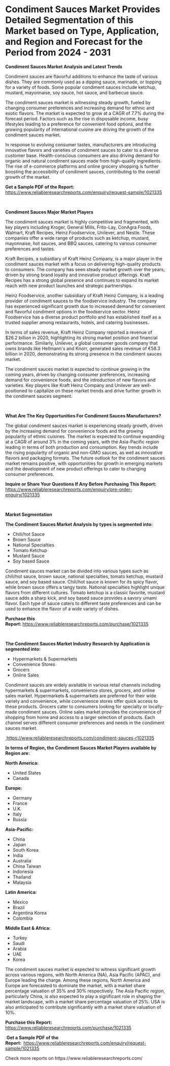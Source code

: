 <p><h1>Condiment Sauces Market Provides Detailed Segmentation of this Market based on Type, Application, and Region and Forecast for the Period from 2024 - 2031</h1></p><p><strong>Condiment Sauces Market Analysis and Latest Trends</strong></p>
<p><p>Condiment sauces are flavorful additions to enhance the taste of various dishes. They are commonly used as a dipping sauce, marinade, or topping for a variety of foods. Some popular condiment sauces include ketchup, mustard, mayonnaise, soy sauce, hot sauce, and barbecue sauce.</p><p>The condiment sauces market is witnessing steady growth, fueled by changing consumer preferences and increasing demand for ethnic and exotic flavors. The market is expected to grow at a CAGR of 7.7% during the forecast period. Factors such as the rise in disposable income, busy lifestyles leading to a preference for convenient food options, and the growing popularity of international cuisine are driving the growth of the condiment sauces market.</p><p>In response to evolving consumer tastes, manufacturers are introducing innovative flavors and varieties of condiment sauces to cater to a diverse customer base. Health-conscious consumers are also driving demand for organic and natural condiment sauces made from high-quality ingredients. The rise of e-commerce platforms and online grocery shopping is further boosting the accessibility of condiment sauces, contributing to the overall growth of the market.</p></p>
<p><strong>Get a Sample PDF of the Report:&nbsp;</strong> <a href="https://www.reliableresearchreports.com/enquiry/request-sample/1021335">https://www.reliableresearchreports.com/enquiry/request-sample/1021335</a></p>
<p>&nbsp;</p>
<p><strong>Condiment Sauces Major Market Players</strong></p>
<p><p>The condiment sauces market is highly competitive and fragmented, with key players including Kroger, General Mills, Frito-Lay, ConAgra Foods, Walmart, Kraft Recipes, Heinz Foodservice, Unilever, and Nestle. These companies offer a wide range of products such as ketchup, mustard, mayonnaise, hot sauces, and BBQ sauces, catering to various consumer preferences and tastes.</p><p>Kraft Recipes, a subsidiary of Kraft Heinz Company, is a major player in the condiment sauces market with a focus on delivering high-quality products to consumers. The company has seen steady market growth over the years, driven by strong brand loyalty and innovative product offerings. Kraft Recipes has a strong global presence and continues to expand its market reach with new product launches and strategic partnerships.</p><p>Heinz Foodservice, another subsidiary of Kraft Heinz Company, is a leading provider of condiment sauces to the foodservice industry. The company has experienced significant growth due to increased demand for convenient and flavorful condiment options in the foodservice sector. Heinz Foodservice has a diverse product portfolio and has established itself as a trusted supplier among restaurants, hotels, and catering businesses.</p><p>In terms of sales revenue, Kraft Heinz Company reported a revenue of $26.2 billion in 2020, highlighting its strong market position and financial performance. Similarly, Unilever, a global consumer goods company that owns brands like Hellmann's and Knorr, generated sales revenue of €58.3 billion in 2020, demonstrating its strong presence in the condiment sauces market.</p><p>The condiment sauces market is expected to continue growing in the coming years, driven by changing consumer preferences, increasing demand for convenience foods, and the introduction of new flavors and varieties. Key players like Kraft Heinz Company and Unilever are well-positioned to capitalize on these market trends and drive further growth in the condiment sauces segment.</p></p>
<p>&nbsp;</p>
<p><strong>What Are The Key Opportunities For Condiment Sauces Manufacturers?</strong></p>
<p><p>The global condiment sauces market is experiencing steady growth, driven by the increasing demand for convenience foods and the growing popularity of ethnic cuisines. The market is expected to continue expanding at a CAGR of around 3% in the coming years, with the Asia-Pacific region leading in terms of both production and consumption. Key trends include the rising popularity of organic and non-GMO sauces, as well as innovative flavors and packaging formats. The future outlook for the condiment sauces market remains positive, with opportunities for growth in emerging markets and the development of new product offerings to cater to changing consumer preferences.</p></p>
<p><strong>Inquire or Share Your Questions If Any Before Purchasing This Report:</strong> <a href="https://www.reliableresearchreports.com/enquiry/pre-order-enquiry/1021335">https://www.reliableresearchreports.com/enquiry/pre-order-enquiry/1021335</a></p>
<p>&nbsp;</p>
<p><strong>Market Segmentation</strong></p>
<p><strong>The Condiment Sauces Market Analysis by types is segmented into:</strong></p>
<p><ul><li>Chili/hot Sauce</li><li>Brown Sauce</li><li>National Specialties</li><li>Tomato Ketchup</li><li>Mustard Sauce</li><li>Soy based Sauce</li></ul></p>
<p><p>Condiment sauces market can be divided into various types such as chili/hot sauce, brown sauce, national specialties, tomato ketchup, mustard sauce, and soy based sauce. Chili/hot sauce is known for its spicy flavor, while brown sauce offers a tangy taste. National specialties highlight unique flavors from different cultures. Tomato ketchup is a classic favorite, mustard sauce adds a sharp kick, and soy based sauce provides a savory umami flavor. Each type of sauce caters to different taste preferences and can be used to enhance the flavor of a wide variety of dishes.</p></p>
<p><strong>Purchase this Report:&nbsp;</strong><a href="https://www.reliableresearchreports.com/purchase/1021335">https://www.reliableresearchreports.com/purchase/1021335</a></p>
<p>&nbsp;</p>
<p><strong>The Condiment Sauces Market Industry Research by Application is segmented into:</strong></p>
<p><ul><li>Hypermarkets & Supermarkets</li><li>Convenience Stores</li><li>Grocers</li><li>Online Sales</li></ul></p>
<p><p>Condiment sauces are widely available in various retail channels including hypermarkets & supermarkets, convenience stores, grocers, and online sales market. Hypermarkets & supermarkets are preferred for their wide variety and convenience, while convenience stores offer quick access to these products. Grocers cater to consumers looking for specialty or locally-made condiment sauces. Online sales market provides the convenience of shopping from home and access to a larger selection of products. Each channel serves different consumer preferences and needs in the condiment sauces market.</p></p>
<p><a href="https://www.reliableresearchreports.com/condiment-sauces-r1021335">&nbsp;https://www.reliableresearchreports.com/condiment-sauces-r1021335</a></p>
<p><strong>In terms of Region, the Condiment Sauces Market Players available by Region are:</strong></p>
<p>
    <p> <strong> North America: </strong>
        <ul>
            <li>United States</li>
            <li>Canada</li>
        </ul>
        </p> 
    <p> <strong> Europe: </strong>
        <ul>
            <li>Germany</li>
            <li>France</li>
            <li>U.K.</li>
            <li>Italy</li>
            <li>Russia</li>
        </ul>
        </p> 
    <p> <strong> Asia-Pacific: </strong>
        <ul>
            <li>China</li>
            <li>Japan</li>
            <li>South Korea</li>
            <li>India</li>
            <li>Australia</li>
            <li>China Taiwan</li>
            <li>Indonesia</li>
            <li>Thailand</li>
            <li>Malaysia</li>
        </ul>
        </p> 
    <p> <strong> Latin America: </strong>
        <ul>
            <li>Mexico</li>
            <li>Brazil</li>
            <li>Argentina Korea</li>
            <li>Colombia</li>
        </ul>
        </p> 
    <p> <strong> Middle East & Africa: </strong>
        <ul>
            <li>Turkey</li>
            <li>Saudi</li>
            <li>Arabia</li>
            <li>UAE</li>
            <li>Korea</li>
        </ul>
    </p>
    </p>
<p><p>The condiment sauces market is expected to witness significant growth across various regions, with North America (NA), Asia Pacific (APAC), and Europe leading the charge. Among these regions, North America and Europe are forecasted to dominate the market, with a market share percentage valuation of 35% and 30% respectively. The Asia Pacific region, particularly China, is also expected to play a significant role in shaping the market landscape, with a market share percentage valuation of 25%. USA is also anticipated to contribute significantly with a market share valuation of 10%.</p></p>
<p><strong>Purchase this Report: </strong><a href="https://www.reliableresearchreports.com/purchase/1021335">https://www.reliableresearchreports.com/purchase/1021335</a></p>
<p>&nbsp;<strong>Get a Sample PDF of the Report:&nbsp;&nbsp;</strong><a href="https://www.reliableresearchreports.com/enquiry/request-sample/1021335">https://www.reliableresearchreports.com/enquiry/request-sample/1021335</a></p>
<p><strong></strong></p>
<p>Check more reports on https://www.reliableresearchreports.com/</p>